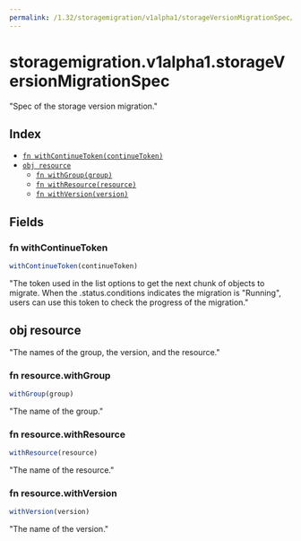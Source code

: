 ```yaml
---
permalink: /1.32/storagemigration/v1alpha1/storageVersionMigrationSpec/
---
```


# storagemigration.v1alpha1.storageVersionMigrationSpec

"Spec of the storage version migration."

## Index

* [`fn withContinueToken(continueToken)`](#fn-withcontinuetoken)
* [`obj resource`](#obj-resource)
  * [`fn withGroup(group)`](#fn-resourcewithgroup)
  * [`fn withResource(resource)`](#fn-resourcewithresource)
  * [`fn withVersion(version)`](#fn-resourcewithversion)

## Fields

### fn withContinueToken

```ts
withContinueToken(continueToken)
```

"The token used in the list options to get the next chunk of objects to migrate. When the .status.conditions indicates the migration is \"Running\", users can use this token to check the progress of the migration."

## obj resource

"The names of the group, the version, and the resource."

### fn resource.withGroup

```ts
withGroup(group)
```

"The name of the group."

### fn resource.withResource

```ts
withResource(resource)
```

"The name of the resource."

### fn resource.withVersion

```ts
withVersion(version)
```

"The name of the version."